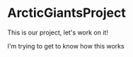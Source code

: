 # ArcticGiantsProject
This is our project, let's work on it!

I'm trying to get to know how this works
